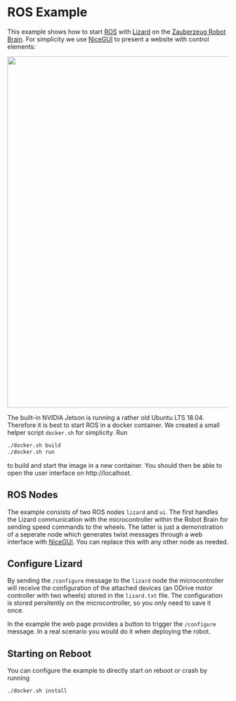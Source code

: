 # ROS Example

This example shows how to start [ROS](https://www.ros.org/) with [Lizard](https://lizard.dev/) on the [Zauberzeug Robot Brain](https://zauberzeug.com/product-robot-brain.html).
For simplicity we use [NiceGUI](https://nicegui.io/) to present a website with control elements:

<img src="https://raw.githubusercontent.com/zauberzeug/rosys/main/examples/ros/screenshot.png" width="800">

The built-in NVIDIA Jetson is running a rather old Ubuntu LTS 18.04.
Therefore it is best to start ROS in a docker container.
We created a small helper script `docker.sh` for simplicity.
Run

```bash
./docker.sh build
./docker.sh run
```

to build and start the image in a new container.
You should then be able to open the user interface on http://localhost.

## ROS Nodes

The example consists of two ROS nodes `lizard` and `ui`.
The first handles the Lizard communication with the microcontroller within the Robot Brain for sending speed commands to the wheels.
The latter is just a demonstration of a seperate node which generates twist messages through a web interface with [NiceGUI](https://nicegui.io/).
You can replace this with any other node as needed.

## Configure Lizard

By sending the `/configure` message to the `lizard` node the microcontroller will receive the configuration of the attached devices (an ODrive motor controller with two wheels) stored in the `lizard.txt` file.
The configuration is stored persitently on the microcontroller, so you only need to save it once.

In the example the web page provides a button to trigger the `/configure` message.
In a real scenario you would do it when deploying the robot.

## Starting on Reboot

You can configure the example to directly start on reboot or crash by running

```bash
./docker.sh install
```
